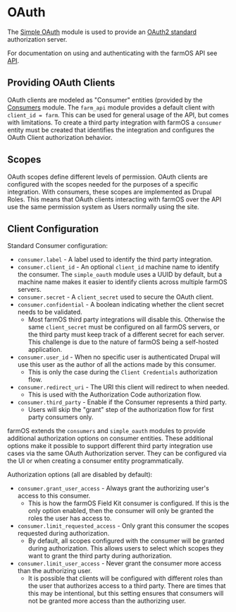 # OAuth

The [Simple OAuth](https://www.drupal.org/project/simple_oauth) module is used
to provide an [OAuth2 standard](https://oauth.net/2/) authorization server.

For documentation on using and authenticating with the farmOS API see [API](/api).

## Providing OAuth Clients

OAuth clients are modeled as "Consumer" entities (provided by the
[Consumers](https://www.drupal.org/project/consumers) module. The `farm_api`
module provides a default client with `client_id = farm`. This can be used for
general usage of the API, but comes with limitations. To create a third party
integration with farmOS a `consumer` entity must be created that identifies
the integration and configures the OAuth Client authorization behavior.

## Scopes

OAuth scopes define different levels of permission. OAuth clients are
configured with the scopes needed for the purposes of a specific integration.
With consumers, these scopes are implemented as Drupal Roles. This means that
OAuth clients interacting with farmOS over the API use the same permission
system as Users normally using the site.

## Client Configuration

Standard Consumer configuration:

- `consumer.label` - A label used to identify the third party integration.
- `consumer.client_id` - An optional `client_id` machine name to identify the
 consumer. The `simple_oauth` module uses a UUID by default, but a machine
 name makes it easier to identify clients across multiple farmOS servers.
- `consumer.secret` - A `client_secret` used to secure the OAuth client.
- `consumer.confidential` - A boolean indicating whether the client secret
  needs to be validated.
    - Most farmOS third party integrations will disable this. Otherwise the
      same `client_secret` must be configured on all farmOS servers, or the
      third party must keep track of a different secret for each server. This
      challenge is due to the nature of farmOS being a self-hosted application.
- `consumer.user_id` - When no specific user is authenticated Drupal will use
 this user as the author of all the actions made by this consumer.
    - This is only the case during the `Client Credentials` authorization flow.
- `consumer.redirect_uri` - The URI this client will redirect to when needed.
    - This is used with the Authorization Code authorization flow.
- `consumer.third_party` - Enable if the Consumer represents a third party.
    - Users will skip the "grant" step of the authorization flow for first
      party consumers only.

farmOS extends the `consumers` and `simple_oauth` modules to provide additional
authorization options on consumer entities. These additional options make it
possible to support different third party integration use cases via the same
OAuth Authorization server. They can be configured via the UI or when creating
a consumer entity programmatically.

Authorization options (all are disabled by default):

- `consumer.grant_user_access` - Always grant the authorizing user's access
 to this consumer.
    - This is how the farmOS Field Kit consumer is configured. If this is the
      only option enabled, then the consumer will only be granted the roles
      the user has access to.
- `consumer.limit_requested_access` - Only grant this consumer the scopes
 requested during authorization.
    - By default, all scopes configured with the consumer will be granted
      during authorization. This allows users to select which scopes they want
      to grant the third party during authorization.
- `consumer.limit_user_access` - Never grant the consumer more access than
 the authorizing user.
    - It is possible that clients will be configured with different roles
      than the user that authorizes access to a third party. There are times
      that this may be intentional, but this setting ensures that consumers
      will not be granted more access than the authorizing user.
